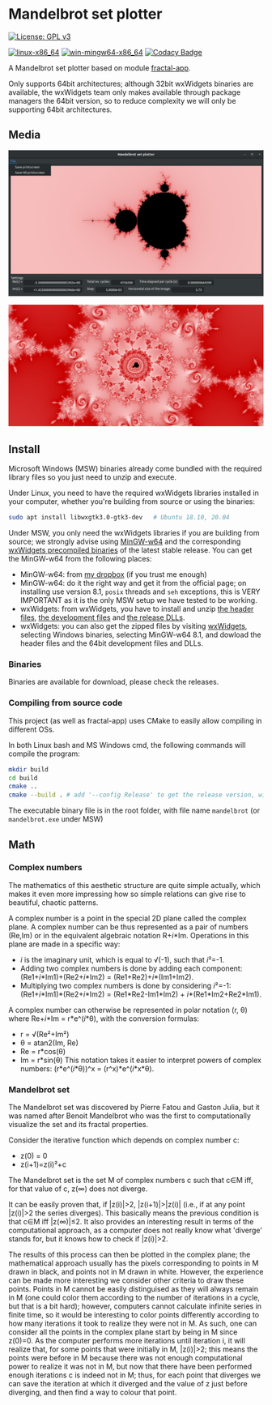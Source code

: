 # Mandelbrot set plotter

[![License: GPL v3](https://img.shields.io/badge/License-GPLv3-blue.svg)](https://www.gnu.org/licenses/gpl-3.0)

[![linux-x86_64](https://github.com/dmfrodrigues/mandelbrot/workflows/linux-x86_64/badge.svg)](.github/workflows/linux-x86_64.yml)
[![win-mingw64-x86_64](https://github.com/dmfrodrigues/mandelbrot/workflows/win-mingw64-x86_64/badge.svg)](.github/workflows/win-mingw64-x86_64.yml)
[![Codacy Badge](https://app.codacy.com/project/badge/Grade/d253334be5404185b114e311aba8a53a)](https://www.codacy.com/gh/dmfrodrigues/mandelbrot/dashboard?utm_source=github.com&amp;utm_medium=referral&amp;utm_content=dmfrodrigues/mandelbrot&amp;utm_campaign=Badge_Grade)

A Mandelbrot set plotter based on module [fractal-app](https://github.com/dmfrodrigues/fractal-app/).

Only supports 64bit architectures; although 32bit wxWidgets binaries are available, the wxWidgets team only makes available through package managers the 64bit version, so to reduce complexity we will only be supporting 64bit architectures.

## Media

![entry](media/img/entry.png)

![media1](media/img/media1.png)

## Install

Microsoft Windows (MSW) binaries already come bundled with the required library files so you just need to unzip and execute.

Under Linux, you need to have the required wxWidgets libraries installed in your computer, whether you're building from source or using the binaries:
```sh
sudo apt install libwxgtk3.0-gtk3-dev   # Ubuntu 18.10, 20.04
```

Under MSW, you only need the wxWidgets libraries if you are building from source; we strongly advise using [MinGW-w64](https://mingw-w64.org/doku.php) and the corresponding [wxWidgets precompiled binaries](https://www.wxwidgets.org/downloads/) of the latest stable release. You can get the MinGW-w64 from the following places:
- MinGW-w64: from [my dropbox](https://www.dropbox.com/s/2vlr813fjmyhp1r/x86_64-8.1.0-release-posix-seh-rt_v6-rev0.7z?dl=1) (if you trust me enough)
- MinGW-w64: do it the right way and get it from the official page; on installing use version 8.1, `posix` threads and `seh` exceptions, this is VERY IMPORTANT as it is the only MSW setup we have tested to be working.
- wxWidgets: from wxWidgets, you have to install and unzip [the header files](https://github.com/wxWidgets/wxWidgets/releases/download/v3.0.5/wxWidgets-3.0.5-headers.7z), [the development files](https://github.com/wxWidgets/wxWidgets/releases/download/v3.0.5/wxMSW-3.0.5_gcc810_x64_Dev.7z) and [the release DLLs](https://github.com/wxWidgets/wxWidgets/releases/download/v3.0.5/wxMSW-3.0.5_gcc810_x64_ReleaseDLL.7z).
- wxWidgets: you can also get the zipped files by visiting [wxWidgets](https://www.wxwidgets.org/downloads/), selecting Windows binaries, selecting MinGW-w64 8.1, and dowload the header files and the 64bit development files and DLLs.

### Binaries

Binaries are available for download, please check the releases.

### Compiling from source code

This project (as well as fractal-app) uses CMake to easily allow compiling in different OSs.

In both Linux bash and MS Windows cmd, the following commands will compile the program:

```sh
mkdir build
cd build
cmake ..
cmake --build . # add '--config Release' to get the release version, without console
```

The executable binary file is in the root folder, with file name `mandelbrot` (or `mandelbrot.exe` under MSW)

## Math

### Complex numbers

The mathematics of this aesthetic structure are quite simple actually, which makes it even more impressing how so simple relations can give rise to beautiful, chaotic patterns.

A complex number is a point in the special 2D plane called the complex plane. A complex number can be thus represented as a pair of numbers (Re,Im) or in the equivalent algebraic notation R+*i*\*Im. Operations in this plane are made in a specific way:
- *i* is the imaginary unit, which is equal to √(-1), such that *i*²=-1.
- Adding two complex numbers is done by adding each component: (Re1+*i*\*Im1)+(Re2+*i*\*Im2) = (Re1+Re2)+*i*\*(Im1+Im2).
- Multiplying two complex numbers is done by considering *i*²=-1: (Re1+*i*\*Im1)\*(Re2+*i*\*Im2) = (Re1\*Re2-Im1\*Im2) + *i*\*(Re1\*Im2+Re2\*Im1).

A complex number can otherwise be represented in polar notation (r, θ) where Re+*i*\*Im = r\*e^(*i*\*θ), with the conversion formulas:
- r = √(Re²+Im²)
- θ = atan2(Im, Re)
- Re = r\*cos(θ)
- Im = r\*sin(θ)
This notation takes it easier to interpret powers of complex numbers: (r\*e^(*i*\*θ))^x = (r^x)\*e^(*i*\*x\*θ).

### Mandelbrot set

The Mandelbrot set was discovered by Pierre Fatou and Gaston Julia, but it was named after Benoit Mandelbrot who was the first to computationally visualize the set and its fractal properties.

Consider the iterative function which depends on complex number c:
- z(0) = 0
- z(i+1)=z(i)²+c

The Mandelbrot set is the set M of complex numbers c such that c∈M iff, for that value of c, z(∞) does not diverge.

It can be easily proven that, if |z(i)|>2, |z(i+1)|>|z(i)| (i.e., if at any point |z(i)|>2 the series diverges). This basically means the previous condition is that c∈M iff |z(∞)|≤2. It also provides an interesting result in terms of the computational approach, as a computer does not really know what 'diverge' stands for, but it knows how to check if |z(i)|>2.

The results of this process can then be plotted in the complex plane; the mathematical approach usually has the pixels corresponding to points in M drawn in black, and points not in M drawn in white. However, the experience can be made more interesting we consider other criteria to draw these points. Points in M cannot be easily distinguised as they will always remain in M (one could color them according to the number of iterations in a cycle, but that is a bit hard); however, computers cannot calculate infinite series in finite time, so it would be interesting to color points differently according to how many iterations it took to realize they were not in M. As such, one can consider all the points in the complex plane start by being in M since z(0)=0. As the computer performs more iterations until iteration i, it will realize that, for some points that were initially in M, |z(i)|>2; this means the points were before in M because there was not enough computational power to realize it was not in M, but now that there have been performed enough iterations c is indeed not in M; thus, for each point that diverges we can save the iteration at which it diverged and the value of z just before diverging, and then find a way to colour that point.
